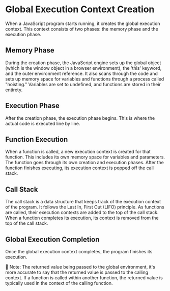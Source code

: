 # Global Execution Context Creation
When a JavaScript program starts running, it creates the global execution context. This context consists of two phases: the memory phase and the execution phase.

## Memory Phase
During the creation phase, the JavaScript engine sets up the global object (which is the window object in a browser environment), the 'this' keyword, and the outer environment reference. It also scans through the code and sets up memory space for variables and functions through a process called "hoisting." Variables are set to undefined, and functions are stored in their entirety.

## Execution Phase
After the creation phase, the execution phase begins. This is where the actual code is executed line by line.

## Function Execution
When a function is called, a new execution context is created for that function. This includes its own memory space for variables and parameters. The function goes through its own creation and execution phases. After the function finishes executing, its execution context is popped off the call stack.

## Call Stack
The call stack is a data structure that keeps track of the execution context of the program. It follows the Last In, First Out (LIFO) principle. As functions are called, their execution contexts are added to the top of the call stack. When a function completes its execution, its context is removed from the top of the call stack.

## Global Execution Completion
Once the global execution context completes, the program finishes its execution.

📝 Note: The returned value being passed to the global environment, it's more accurate to say that the returned value is passed to the calling context. If a function is called within another function, the returned value is typically used in the context of the calling function.
